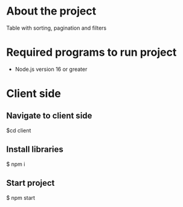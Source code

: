 # About the project

Table with sorting, pagination and filters

# Required programs to run project

* Node.js version 16 or greater

# Client side
## Navigate to client side

$cd client

## Install libraries

$ npm i

## Start project

$ npm start

